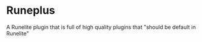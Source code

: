 # Runeplus
A Runelite plugin that is full of high quality plugins that "should be default in Runelite"
